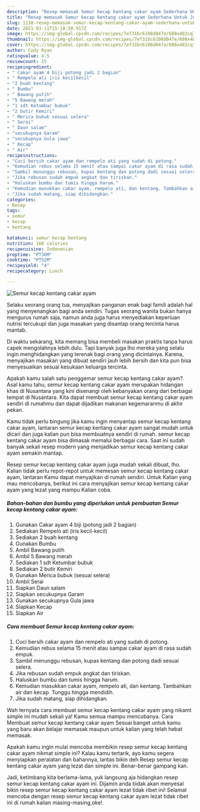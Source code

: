 ```yaml
---
description: "Resep memasak Semur kecap kentang cakar ayam Sederhana Untuk Jualan"
title: "Resep memasak Semur kecap kentang cakar ayam Sederhana Untuk Jualan"
slug: 1138-resep-memasak-semur-kecap-kentang-cakar-ayam-sederhana-untuk-jualan
date: 2021-03-11T15:18:50.917Z
image: https://img-global.cpcdn.com/recipes/7ef31bc6108d047e/680x482cq70/semur-kecap-kentang-cakar-ayam-foto-resep-utama.jpg
thumbnail: https://img-global.cpcdn.com/recipes/7ef31bc6108d047e/680x482cq70/semur-kecap-kentang-cakar-ayam-foto-resep-utama.jpg
cover: https://img-global.cpcdn.com/recipes/7ef31bc6108d047e/680x482cq70/semur-kecap-kentang-cakar-ayam-foto-resep-utama.jpg
author: Cody Ryan
ratingvalue: 4.5
reviewcount: 15
recipeingredient:
- " Cakar ayam 4 biji potong jadi 2 bagian"
- " Rempelo ati iris kecilkecil"
- "2 buah kentang"
- " Bumbu"
- " Bawang putih"
- "5 Bawang merah"
- "1 sdt Ketumbar bubuk"
- "2 butir Kemiri"
- " Merica bubuk sesuai selera"
- " Serai"
- " Daun salam"
- "secukupnya Garam"
- "secukupnya Gula jawa"
- " Kecap"
- " Air"
recipeinstructions:
- "Cuci bersih cakar ayam dan rempelo ati yang sudah di potong."
- "Kemudian rebus selama 15 menit atau sampai cakar ayam di rasa sudah empuk."
- "Sambil menunggu rebusan, kupas kentang dan potong dadi sesuai selera."
- "Jika rebusan sudah empuk angkat dan tiriskan."
- "Haluskan bumbu dan tumis hingga harum."
- "Kemudian masukkan cakar ayam, rempelo ati, dan kentang. Tambahkan air dan kecap. Tunggu hingga mendidih."
- "Jika sudah matang, siap dihidangkan."
categories:
- Resep
tags:
- semur
- kecap
- kentang

katakunci: semur kecap kentang 
nutrition: 168 calories
recipecuisine: Indonesian
preptime: "PT36M"
cooktime: "PT52M"
recipeyield: "4"
recipecategory: Lunch

---
```



![Semur kecap kentang cakar ayam](https://img-global.cpcdn.com/recipes/7ef31bc6108d047e/680x482cq70/semur-kecap-kentang-cakar-ayam-foto-resep-utama.jpg)

Selaku seorang orang tua, menyajikan panganan enak bagi famili adalah hal yang menyenangkan bagi anda sendiri. Tugas seorang  wanita bukan hanya mengurus rumah saja, namun anda juga harus menyediakan keperluan nutrisi tercukupi dan juga masakan yang disantap orang tercinta harus mantab.

Di waktu  sekarang, kita memang bisa membeli masakan praktis tanpa harus capek mengolahnya lebih dulu. Tapi banyak juga lho mereka yang selalu ingin menghidangkan yang terenak bagi orang yang dicintainya. Karena, menyajikan masakan yang dibuat sendiri jauh lebih bersih dan kita pun bisa menyesuaikan sesuai kesukaan keluarga tercinta. 



Apakah kamu salah satu penggemar semur kecap kentang cakar ayam?. Asal kamu tahu, semur kecap kentang cakar ayam merupakan hidangan khas di Nusantara yang kini disenangi oleh kebanyakan orang dari berbagai tempat di Nusantara. Kita dapat membuat semur kecap kentang cakar ayam sendiri di rumahmu dan dapat dijadikan makanan kegemaranmu di akhir pekan.

Kamu tidak perlu bingung jika kamu ingin menyantap semur kecap kentang cakar ayam, lantaran semur kecap kentang cakar ayam sangat mudah untuk dicari dan juga kalian pun bisa membuatnya sendiri di rumah. semur kecap kentang cakar ayam bisa dimasak memalui berbagai cara. Saat ini sudah banyak sekali resep modern yang menjadikan semur kecap kentang cakar ayam semakin mantap.

Resep semur kecap kentang cakar ayam juga mudah sekali dibuat, lho. Kalian tidak perlu repot-repot untuk memesan semur kecap kentang cakar ayam, lantaran Kamu dapat menyajikan di rumah sendiri. Untuk Kalian yang mau mencobanya, berikut ini cara menyajikan semur kecap kentang cakar ayam yang lezat yang mampu Kalian coba.

<!--inarticleads1-->

##### Bahan-bahan dan bumbu yang diperlukan untuk pembuatan Semur kecap kentang cakar ayam:

1. Gunakan  Cakar ayam 4 biji (potong jadi 2 bagian)
1. Sediakan  Rempelo ati (iris kecil-kecil)
1. Sediakan 2 buah kentang
1. Gunakan  Bumbu
1. Ambil  Bawang putih
1. Ambil 5 Bawang merah
1. Sediakan 1 sdt Ketumbar bubuk
1. Sediakan 2 butir Kemiri
1. Gunakan  Merica bubuk (sesuai selera)
1. Ambil  Serai
1. Siapkan  Daun salam
1. Siapkan secukupnya Garam
1. Gunakan secukupnya Gula jawa
1. Siapkan  Kecap
1. Siapkan  Air




<!--inarticleads2-->

##### Cara membuat Semur kecap kentang cakar ayam:

1. Cuci bersih cakar ayam dan rempelo ati yang sudah di potong.
1. Kemudian rebus selama 15 menit atau sampai cakar ayam di rasa sudah empuk.
1. Sambil menunggu rebusan, kupas kentang dan potong dadi sesuai selera.
1. Jika rebusan sudah empuk angkat dan tiriskan.
1. Haluskan bumbu dan tumis hingga harum.
1. Kemudian masukkan cakar ayam, rempelo ati, dan kentang. Tambahkan air dan kecap. Tunggu hingga mendidih.
1. Jika sudah matang, siap dihidangkan.




Wah ternyata cara membuat semur kecap kentang cakar ayam yang nikamt simple ini mudah sekali ya! Kamu semua mampu mencobanya. Cara Membuat semur kecap kentang cakar ayam Sesuai banget untuk kamu yang baru akan belajar memasak maupun untuk kalian yang telah hebat memasak.

Apakah kamu ingin mulai mencoba membikin resep semur kecap kentang cakar ayam nikmat simple ini? Kalau kamu tertarik, ayo kamu segera menyiapkan peralatan dan bahannya, lantas bikin deh Resep semur kecap kentang cakar ayam yang lezat dan simple ini. Benar-benar gampang kan. 

Jadi, ketimbang kita berlama-lama, yuk langsung aja hidangkan resep semur kecap kentang cakar ayam ini. Dijamin anda tiidak akan menyesal bikin resep semur kecap kentang cakar ayam lezat tidak ribet ini! Selamat mencoba dengan resep semur kecap kentang cakar ayam lezat tidak ribet ini di rumah kalian masing-masing,oke!.


